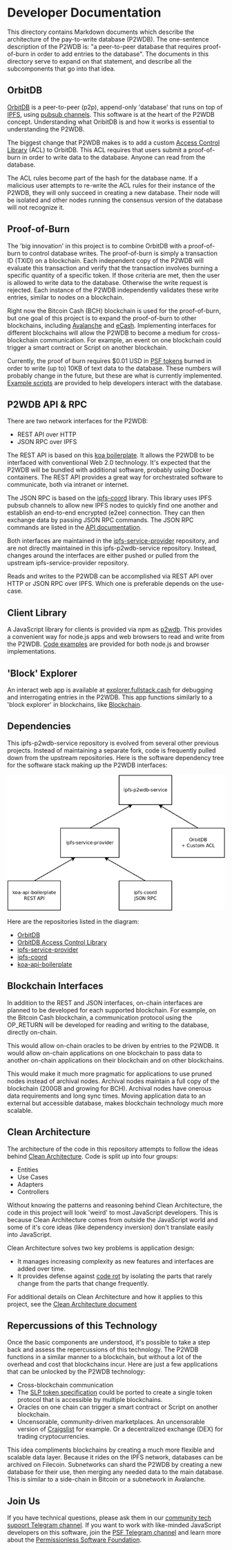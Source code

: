 # Developer Documentation

This directory contains Markdown documents which describe the architecture of the pay-to-write database (P2WDB). The one-sentence description of the P2WDB is: "a peer-to-peer database that requires proof-of-burn in order to add entries to the database". The documents in this directory serve to expand on that statement, and describe all the subcomponents that go into that idea.

## OrbitDB

[OrbitDB](https://github.com/orbitdb/orbit-db) is a peer-to-peer (p2p), append-only 'database' that runs on top of [IPFS](https://ipfs.io), using [pubsub channels](https://docs.libp2p.io/concepts/publish-subscribe/). This software is at the heart of the P2WDB concept. Understanding what OribitDB is and how it works is essential to understanding the P2WDB.

The biggest change that P2WDB makes is to add a custom [Access Control Library](https://github.com/orbitdb/orbit-db-access-controllers) (ACL) to OrbitDB. This ACL requires that users submit a proof-of-burn in order to write data to the database. Anyone can read from the database.

The ACL rules become part of the hash for the database name. If a malicious user attempts to re-write the ACL rules for their instance of the P2WDB, they will only succeed in creating a new database. Their node will be isolated and other nodes running the consensus version of the database will not recognize it.

## Proof-of-Burn

The 'big innovation' in this project is to combine OrbitDB with a proof-of-burn to control database writes. The proof-of-burn is simply a transaction ID (TXID) on a blockchain. Each independent copy of the P2WDB will evaluate this transaction and verify that the transaction involves burning a specific quantity of a specific token. If those criteria are met, then the user is allowed to write data to the database. Otherwise the write request is rejected. Each instance of the P2WDB independently validates these write entries, similar to nodes on a blockchain.

Right now the Bitcoin Cash (BCH) blockchain is used for the proof-of-burn, but one goal of this project is to expand the proof-of-burn to other blockchains, including [Avalanche](https://www.avax.network/) and [eCash](https://e.cash). Implementing interfaces for different blockchains will allow the P2WDB to become a medium for cross-blockchain communication. For example, an event on one blockchain could trigger a smart contract or Script on another blockchain.

Currently, the proof of burn requires $0.01 USD in [PSF tokens](https://psfoundation.cash) burned in order to write (up to) 10KB of text data to the database. These numbers will probably change in the future, but these are what is currently implemented. [Example scripts](../examples) are provided to help developers interact with the database.

## P2WDB API & RPC

There are two network interfaces for the P2WDB:

- REST API over HTTP
- JSON RPC over IPFS

The REST API is based on this [koa boilerplate](https://github.com/christroutner/koa-api-boilerplate). It allows the P2WDB to be interfaced with conventional Web 2.0 technology. It's expected that the P2WDB will be bundled with additional software, probably using Docker containers. The REST API provides a great way for orchestrated software to communicate, both via intranet or internet.

The JSON RPC is based on the [ipfs-coord](https://github.com/Permissionless-Software-Foundation/ipfs-coord#readme) library. This library uses IPFS pubsub channels to allow new IPFS nodes to quickly find one another and establish an end-to-end encrypted (e2ee) connection. They can then exchange data by passing JSON RPC commands. The JSON RPC commands are listed in the [API documentation](https://p2wdb.fullstack.cash/).

Both interfaces are maintained in the [ipfs-service-provider](https://github.com/Permissionless-Software-Foundation/ipfs-service-provider) repository, and are not directly maintained in this ipfs-p2wdb-service repository. Instead, changes around the interfaces are either pushed or pulled from the upstream ipfs-service-provider repository.

Reads and writes to the P2WDB can be accomplished via REST API over HTTP or JSON RPC over IPFS. Which one is preferable depends on the use-case.

## Client Library

A JavaScript library for clients is provided via npm as [p2wdb](https://www.npmjs.com/package/p2wdb). This provides a convenient way for node.js apps and web browsers to read and write from the P2WDB. [Code examples](https://github.com/Permissionless-Software-Foundation/p2wdb/tree/master/examples) are provided for both node.js and browser implementations.

## 'Block' Explorer

An interact web app is available at [explorer.fullstack.cash](https://explorer.fullstack.cash) for debugging and interrogating entries in the P2WDB. This app functions similarly to a 'block explorer' in blockchains, like [Blockchain](https://blockchair.com).

## Dependencies

This ipfs-p2wdb-service repository is evolved from several other previous projects. Instead of maintaining a separate fork, code is frequently pulled down from the upstream repositories. Here is the software dependency tree for the software stack making up the P2WDB interfaces:

![ipfs-p2wdb-service dependency graph](./diagrams/dependency-graph.png)

Here are the repositories listed in the diagram:

- [OrbitDB](https://github.com/orbitdb/orbit-db)
- [OrbitDB Access Control Library](https://github.com/orbitdb/orbit-db-access-controllers)
- [ipfs-service-provider](https://github.com/Permissionless-Software-Foundation/ipfs-service-provider)
- [ipfs-coord](https://github.com/Permissionless-Software-Foundation/ipfs-coord)
- [koa-api-boilerplate](https://github.com/christroutner/koa-api-boilerplate)

## Blockchain Interfaces

In addition to the REST and JSON interfaces, on-chain interfaces are planned to be developed for each supported blockchain. For example, on the Bitcoin Cash blockchain, a communication protocol using the OP_RETURN will be developed for reading and writing to the database, directly on-chain.

This would allow on-chain oracles to be driven by entries to the P2WDB. It would allow on-chain applications on one blockchain to pass data to another on-chain applications on their blockchain and on other blockchains.

This would make it much more pragmatic for applications to use pruned nodes instead of archival nodes. Archival nodes maintain a full copy of the blockchain (200GB and growing for BCH). Archival nodes have onerous data requirements and long sync times. Moving application data to an external but accessible database, makes blockchain technology much more scalable.

## Clean Architecture

The architecture of the code in this repository attempts to follow the ideas behind [Clean Architecture](https://youtu.be/CnailTcJV_U). Code is split up into four groups:

- Entities
- Use Cases
- Adapters
- Controllers

Without knowing the patterns and reasoning behind Clean Architecture, the code in this project will look 'weird' to most JavaScript developers. This is because Clean Architecture comes from outside the JavaScript world and some of it's core ideas (like dependency inversion) don't translate easily into JavaScript.

Clean Architecture solves two key problems is application design:

- It manages increasing complexity as new features and interfaces are added over time.
- It provides defense against [code rot](https://en.wikipedia.org/wiki/Software_rot) by isolating the parts that rarely change from the parts that change frequently.

For additional details on Clean Architecture and how it applies to this project, see the [Clean Architecture document](./clean-architecture.md)

## Repercussions of this Technology

Once the basic components are understood, it's possible to take a step back and assess the repercussions of this technology. The P2WDB functions in a similar manner to a blockchain, but without a lot of the overhead and cost that blockchains incur. Here are just a few applications that can be unlocked by the P2WDB technology:

- Cross-blockchain communication
- The [SLP token specification](https://github.com/simpleledger/slp-specifications/blob/master/slp-token-type-1.md) could be ported to create a single token protocol that is accessible by multiple blockchains.
- Oracles on one chain can trigger a smart contract or Script on another blockchain.
- Uncensorable, community-driven marketplaces. An uncensorable version of [Craigslist](https://craigslist.org) for example. Or a decentralized exchange (DEX) for trading cryptocurrencies.

This idea compliments blockchains by creating a much more flexible and scalable data layer. Because it rides on the IPFS network, databases can be archived on Filecoin. Subnetworks can shard the P2WDB by creating a new database for their use, then merging any needed data to the main database. This is similar to a side-chain in Bitcoin or a subnetwork in Avalanche.

## Join Us

If you have technical questions, please ask them in our [community tech supoort Telegram channel](https://t.me/bch_js_toolkit). If you want to work with like-minded JavaScript developers on this software, join the [PSF Telegram channel](https://t.me/permissionless_software) and learn more about the [Permissionless Software Foundation](https://psfoundation.info).
